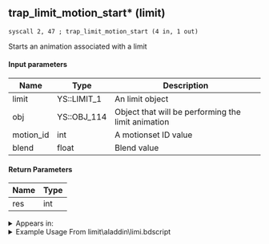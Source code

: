 ## trap_limit_motion_start* (limit)

`syscall 2, 47 ; trap_limit_motion_start (4 in, 1 out)`

Starts an animation associated with a limit

#### Input parameters
| Name | Type | Description
|------|------|------------
| limit   | YS::LIMIT_1   | An limit object
| obj   | YS::OBJ_114   | Object that will be performing the limit animation
| motion_id   | int   | A motionset ID value
| blend   | float   | Blend value


#### Return Parameters
| Name | Type
|------|-----
| res   | int   


<details>
	<summary>Appears in:</summary>
| filename | Entity (obj)
|----------|-------------
| limit\aladdin\limi.bdscript       |           
| limit\auron\limi.bdscript       |           
| limit\beast\limi.bdscript       |           
| limit\donald\limi.bdscript       |           
| limit\donald2\limi.bdscript       |           
| limit\donald2_wi\limi.bdscript       |           
| limit\donald_wi\limi.bdscript       |           
| limit\goofy\limi.bdscript       |           
| limit\goofy2\limi.bdscript       |           
| limit\goofy2_wi\limi.bdscript       |           
| limit\goofy_wi\limi.bdscript       |           
| limit\jack\limi.bdscript       |           
| limit\mulan\limi.bdscript       |           
| limit\riku\limi.bdscript       |           
| limit\simba\limi.bdscript       |           
| limit\sparrow\limi.bdscript       |           
| limit\trinity\limi.bdscript       |           
| limit\trinity_wi\limi.bdscript       |           
| limit\trinity_zz\limi.bdscript       |           
| limit\tron\limi.bdscript       |           

</details>

<details>
	<summary>Example Usage From limit\aladdin\limi.bdscript</summary>
```plaintext
L758:
 pushFromPSp 48
 pushImm 64
 add 
 pushFromFSp 180
 memcpy 0
 pushFromPWp W0
 fetchValue 0
 pushFromFSp 0
 pushImm 254
 pushImmf 0
 syscall 2, 47 ; trap_limit_motion_start (4 in, 1 out)
 drop
```
</details>

